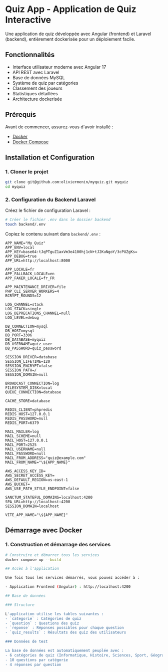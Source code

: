 # Quiz App - Application de Quiz Interactive

Une application de quiz développée avec Angular (frontend) et Laravel (backend), entièrement dockerisée pour un déploiement facile.

## Fonctionnalités

- Interface utilisateur moderne avec Angular 17
- API REST avec Laravel
- Base de données MySQL
- Système de quiz par catégories
- Classement des joueurs
- Statistiques détaillées
- Architecture dockerisée

## Prérequis

Avant de commencer, assurez-vous d'avoir installé :

- [Docker](https://docs.docker.com/get-docker/)
- [Docker Compose](https://docs.docker.com/compose/install/)

## Installation et Configuration

### 1. Cloner le projet

```bash
git clone git@github.com:oliviermenin/myquiz.git myquiz
cd myquiz
```

### 2. Configuration du Backend Laravel

Créez le fichier de configuration Laravel :

```bash
# Créer le fichier .env dans le dossier backend
touch backend/.env
```

Copiez le contenu suivant dans `backend/.env` :

```env
APP_NAME="My Quiz"
APP_ENV=local
APP_KEY=base64:tJqPTguZ1axVm3e4100hj1cN+tJ2KuNgoY/3cPUZgKs=
APP_DEBUG=true
APP_URL=http://localhost:8000

APP_LOCALE=fr
APP_FALLBACK_LOCALE=en
APP_FAKER_LOCALE=fr_FR

APP_MAINTENANCE_DRIVER=file
PHP_CLI_SERVER_WORKERS=4
BCRYPT_ROUNDS=12

LOG_CHANNEL=stack
LOG_STACK=single
LOG_DEPRECATIONS_CHANNEL=null
LOG_LEVEL=debug

DB_CONNECTION=mysql
DB_HOST=mysql
DB_PORT=3306
DB_DATABASE=myquiz
DB_USERNAME=quiz_user
DB_PASSWORD=quiz_password

SESSION_DRIVER=database
SESSION_LIFETIME=120
SESSION_ENCRYPT=false
SESSION_PATH=/
SESSION_DOMAIN=null

BROADCAST_CONNECTION=log
FILESYSTEM_DISK=local
QUEUE_CONNECTION=database

CACHE_STORE=database

REDIS_CLIENT=phpredis
REDIS_HOST=127.0.0.1
REDIS_PASSWORD=null
REDIS_PORT=6379

MAIL_MAILER=log
MAIL_SCHEME=null
MAIL_HOST=127.0.0.1
MAIL_PORT=2525
MAIL_USERNAME=null
MAIL_PASSWORD=null
MAIL_FROM_ADDRESS="quiz@example.com"
MAIL_FROM_NAME="\${APP_NAME}"

AWS_ACCESS_KEY_ID=
AWS_SECRET_ACCESS_KEY=
AWS_DEFAULT_REGION=us-east-1
AWS_BUCKET=
AWS_USE_PATH_STYLE_ENDPOINT=false

SANCTUM_STATEFUL_DOMAINS=localhost:4200
SPA_URL=http://localhost:4200
SESSION_DOMAIN=localhost

VITE_APP_NAME="\${APP_NAME}"
```

## Démarrage avec Docker

### 1. Construction et démarrage des services

```bash
# Construire et démarrer tous les services
docker compose up --build

## Accès à l'application

Une fois tous les services démarrés, vous pouvez accéder à :

- Application Frontend (Angular) : http://localhost:4200

## Base de données

### Structure

L'application utilise les tables suivantes :
- `categorie` : Catégories de quiz
- `question` : Questions des quiz
- `reponse` : Réponses possibles pour chaque question
- `quiz_results` : Résultats des quiz des utilisateurs

### Données de test

La base de données est automatiquement peuplée avec :
- 6 catégories de quiz (Informatique, Histoire, Sciences, Sport, Géographie, Littérature)
- 10 questions par catégorie
- 4 réponses par question
